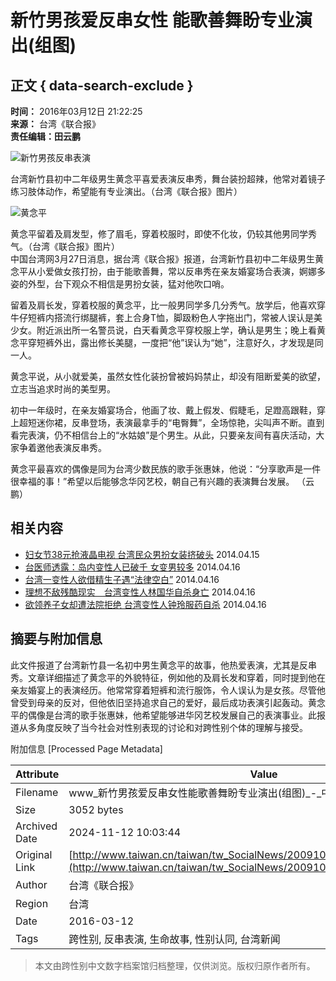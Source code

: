# 新竹男孩爱反串女性 能歌善舞盼专业演出(组图)

## 正文 { data-search-exclude }


**时间：** 2016年03月12日 21:22:25  
**来源：** 台湾《联合报》  
**责任编辑：田云鹏**  

![新竹男孩反串表演](./W020091015667932267646.bmp)

台湾新竹县初中二年级男生黄念平喜爱表演反串秀，舞台装扮超辣，他常对着镜子练习肢体动作，希望能有专业演出。（台湾《联合报》图片）

![黄念平](./W020091015667932515830.bmp)

黄念平留着及肩发型，修了眉毛，穿着校服时，即使不化妆，仍较其他男同学秀气。（台湾《联合报》图片）  
中国台湾网3月27日消息，据台湾《联合报》报道，台湾新竹县初中二年级男生黄念平从小爱做女孩打扮，由于能歌善舞，常以反串秀在亲友婚宴场合表演，婀娜多姿的外型，台下观众不相信是男扮女装，猛对他吹口哨。

留着及肩长发，穿着校服的黄念平，比一般男同学多几分秀气。放学后，他喜欢穿牛仔短裤内搭流行绑腿裤，套上合身T恤，脚趿粉色人字拖出门，常被人误认是美少女。附近派出所一名警员说，白天看黄念平穿校服上学，确认是男生；晚上看黄念平穿短裤外出，露出修长美腿，一度把“他”误认为“她”，注意好久，才发现是同一人。

黄念平说，从小就爱美，虽然女性化装扮曾被妈妈禁止，却没有阻断爱美的欲望，立志当追求时尚的美型男。

初中一年级时，在亲友婚宴场合，他画了妆、戴上假发、假睫毛，足蹬高跟鞋，穿上超短迷你裙，反串登场，表演最拿手的“电臀舞”，全场惊艳，尖叫声不断。直到看完表演，仍不相信台上的“水姑娘”是个男生。从此，只要亲友间有喜庆活动，大家争着邀他表演反串秀。

黄念平最喜欢的偶像是同为台湾少数民族的歌手张惠妹，他说：“分享歌声是一件很幸福的事！”希望以后能够念华冈艺校，朝自己有兴趣的表演舞台发展。 （云鹏） 

## 相关内容

- [妇女节38元抢液晶电视 台湾民众男扮女装挤破头](../../../xwzx/bwkx/200803/t20080308_601659.htm "妇女节38元抢液晶电视 台湾民众男扮女装挤破头") 2014.04.15
- [台医师透露：岛内变性人已破千 女变男较多](../../../xwzx/bwkx/200411/t20041123_168083.htm "台医师透露：岛内变性人已破千 女变男较多") 2014.04.16
- [台湾一变性人欲借精生子遇“法律空白”](../../../xwzx/bwkx/200307/t20030711_108809.htm "台湾一变性人欲借精生子遇“法律空白”") 2014.04.16
- [理想不敌残酷现实　台湾变性人林国华自杀身亡](../../../xwzx/bwkx/200305/t20030508_102785.htm "理想不敌残酷现实　台湾变性人林国华自杀身亡") 2014.04.16
- [欲领养子女却遭法院拒绝 台湾变性人钟玲服药自杀](../../../xwzx/bwkx/200108/t20010801_42438.htm "欲领养子女却遭法院拒绝 台湾变性人钟玲服药自杀") 2014.04.16

## 摘要与附加信息

<!-- tcd_abstract -->
此文件报道了台湾新竹县一名初中男生黄念平的故事，他热爱表演，尤其是反串秀。文章详细描述了黄念平的外貌特征，例如他的及肩长发和穿着，同时提到他在亲友婚宴上的表演经历。他常常穿着短裤和流行服饰，令人误认为是女孩。尽管他曾受到母亲的反对，但他依旧坚持追求自己的爱好，最后成功表演引起轰动。黄念平的偶像是台湾的歌手张惠妹，他希望能够进华冈艺校发展自己的表演事业。此报道从多角度反映了当今社会对性别表现的讨论和对跨性别个体的理解与接受。
<!-- tcd_abstract_end -->

附加信息 [Processed Page Metadata]

| Attribute       | Value                                  |
|-----------------|----------------------------------------|
| Filename        | www_新竹男孩爱反串女性能歌善舞盼专业演出(组图)_-_中国台湾网.md                             |
| Size            | 3052 bytes                           |
| Archived Date   | 2024-11-12 10:03:44                             |
| Original Link   | [http://www.taiwan.cn/taiwan/tw_SocialNews/200910/t20091015_1102897.htm](http://www.taiwan.cn/taiwan/tw_SocialNews/200910/t20091015_1102897.htm)                       |
| Author          | 台湾《联合报》                               |
| Region          | 台湾                               |
| Date            | 2016-03-12                                 |
| Tags            | 跨性别, 反串表演, 生命故事, 性别认同, 台湾新闻                                 |
>
> 本文由跨性别中文数字档案馆归档整理，仅供浏览。版权归原作者所有。
>
